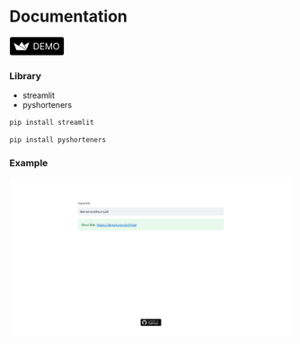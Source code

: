 # Documentation
[![Open In streamlit](https://raw.githubusercontent.com/Damarcreative/Shortlink-Streamlit/main/demobtn.png)](https://damarcreative.my.id/demo-project/shortlink-streamlit.html)
### Library
- streamlit
- pyshorteners
```sh
pip install streamlit
```
```sh
pip install pyshorteners
```
### Example

![screenshot example](https://raw.githubusercontent.com/Damarcreative/Shortlink-Streamlit/main/example.png "demo")
